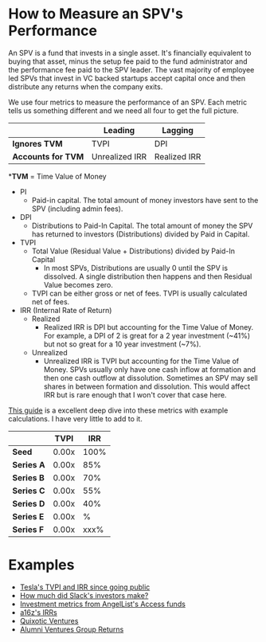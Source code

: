 # How to Measure an SPV's Performance

An SPV is a fund that invests in a single asset. It's financially equivalent to buying that asset, minus the setup fee paid to the fund administrator and the performance fee paid to the SPV leader. The vast majority of employee led SPVs that invest in VC backed startups accept capital once and then distribute any returns when the company exits.

 We use four metrics to measure the performance of an SPV. Each metric tells us something different and we need all four to get the full picture.


|   |  Leading |  Lagging |   
|-|-|-|
| **Ignores TVM**  | TVPI  | DPI  |   
| **Accounts for TVM**  | Unrealized IRR | Realized IRR  | 

***TVM** = Time Value of Money
- PI
	- Paid-in capital. The total amount of money investors have sent to the SPV (including admin fees).   
- DPI
    -   Distributions to Paid-In Capital. The total amount of money the SPV has returned to investors (Distributions) divided by Paid in Capital.
-   TVPI
	- Total Value (Residual Value + Distributions) divided by Paid-In Capital
		- In most SPVs, Distributions are usually 0 until the SPV is dissolved. A single distribution then happens and then Residual Value becomes zero. 
    -  TVPI can be either gross or net of fees. TVPI is usually calculated net of fees. 
-   IRR (Internal Rate of Return)
	-   Realized
		- Realized IRR is DPI but accounting for the Time Value of Money. For example, a DPI of 2 is great for a 2 year investment (~41%) but not so great for a 10 year investment (~7%). 
    -   Unrealized
	    - Unrealized IRR is TVPI but accounting for the Time Value of Money. SPVs usually only have one cash inflow at formation and then one cash outflow at dissolution. Sometimes an SPV may sell shares in between formation and dissolution. This would affect IRR but is rare enough that I won't cover that case here.

[This guide](http://www.allenlatta.com/allens-blog/lp-corner-private-equity-fund-performance-an-overview) is a excellent deep dive into these metrics with example calculations. I have very little to add to it. 

|   |  TVPI |  IRR |   
|-|-|-|
| **Seed** | 0.00x  | 100%  |   
| **Series A**  | 0.00x  | 85%  | 
| **Series B**  | 0.00x  | 70%  |
| **Series C**  | 0.00x  | 55%  |
| **Series D**  | 0.00x  | 40%  |
| **Series E**  | 0.00x  | %  |
| **Series F**  | 0.00x  | xxx%  |

# Examples
- [Tesla's TVPI and IRR since going public](https://twitter.com/HarveyMultani/status/1278715380500963330)
- [How much did Slack's investors make?](https://equityzen.com/knowledge-center/newsletter/now-that-slack-is-public-how-much-did-investors-make/)
- [Investment metrics from AngelList's Access funds](https://angel.co/blog/angellist-access-fund)
- [a16z's IRRs](https://www.theinformation.com/articles/andreessen-horowitz-returns-slip-according-to-internal-data)
- [Quixotic Ventures](https://quixotic.ventures/2020/08/03/quixotic-portfolio-returns/)
- [Alumni Ventures Group Returns](https://cdn2.hubspot.net/hubfs/3925488/_Source%20of%20Truth%20Mirrored%20Folder/01%20Policies%20and%20Products/Performance_19-12-31.pdf)
<!--stackedit_data:
eyJoaXN0b3J5IjpbLTE5NzM5MTYyMjMsOTM0ODU3NzA2LDEzMD
Q0NTg2ODMsMTE5MTI0MzgyNywtNDU1MzI1NDMwLC0xMjM4NTMw
NzYsLTUwNTM2OTY1Myw3NDIxNjQzOSw4OTYyOTYyOTMsLTE2Mz
k2NjQ5MTMsMzA0NzMyMTQxLDE2MTc0OTU3NjgsLTEyNTUxMzAx
OCwtMjA3NDg3MDM4NywtMjA5OTcwODIyMywyMDMyMDU4MDk1LC
0zMzA0MTk1MTgsMTIzOTc1MzE4NCwtMTMzNTAwNDA4MF19
-->
